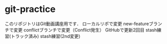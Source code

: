 # git-practice
このリポジトリはGit動画講座用です．
ローカルリポで変更
new-featureブランチで変更
conflictブランチで変更（Conflict発生）
GitHubで更新2回目
stash練習(トラック済み)
stash練習(2nd変更)
